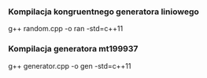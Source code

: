 ### Kompilacja kongruentnego generatora liniowego
g++ random.cpp -o ran -std=c++11
### Kompilacja generatora mt199937
g++ generator.cpp -o gen -std=c++11
